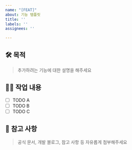```yaml
---
name: "[FEAT]"
about: 기능 템플릿
title: ''
labels: ''
assignees: ''

---
```


## 🛠 목적

> 추가하려는 기능에 대한 설명을 해주세요

## 🏃‍♀️ 작업 내용

- [ ] TODO A
- [ ] TODO B
- [ ] TODO C

## 🔗 참고 사항

> 공식 문서, 개발 블로그, 참고 사항 등 자유롭게 첨부해주세요
